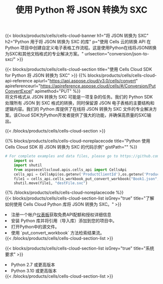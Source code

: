 ﻿---
title: 使用 Python 将 JSON 转换为 SXC
description: 利用Python的Aspose.Cells Cloud SDK将JSON格式文件转换为SXC格式文件。
kwords: Excel, Convert JSON to SXC, REST, Python
howto: How to convert JSON to SXC using Aspose.Cells Cloud Python library.
---
{{< blocks/products/cells/cells-cloud-banner h1="将 JSON 转换为 SXC" h2="Python 用于将 JSON 转换为 SXC 的库" p="使用 Cells 云的转换 API 在 Python 项目中创建自定义电子表格工作流程。这是使用Python在线将JSON转换为SXC和其他文档格式的专业解决方案。" urlsection="conversion/json-to-sxc/" >}}

{{< blocks/products/cells/cells-cloud-section title="使用 Cells Cloud SDK for Python 将 JSON 转换为 SXC" >}}
{{% blocks/products/cells/cells-cloud-api-reference apiurl="https://api.aspose.cloud/v3.0/cells/convert" apireferenceurl="https://apireference.aspose.cloud/cells/#/Conversion/PutConvertExcel" apimethod="PUT" %}}
<br/>
将文件格式从 JSON 转换为 SXC 可能是一项复杂的任务。我们的 Python SDK 处理所有 JSON 到 SXC 格式的转换，同时保留源 JSON 电子表格的主要结构和逻辑内容。我们的 Python 库提供了在线将 JSON 转换为 SXC 文件的专业解决方案。该Cloud SDK为Python开发者提供了强大的功能，并确保高质量的SXC输出。

{{< /blocks/products/cells/cells-cloud-section >}}

{{% blocks/products/cells/cells-cloud-noreplacecode title="Python 使用 Cells Cloud SDK 将 JSON 转换为 SXC 的代码示例" gistPath="" %}}
 
```python
# For complete examples and data files, please go to https://github.com/aspose-cells-cloud/aspose-cells-cloud-python/
    import os
    import shutil
    from asposecellscloud.apis.cells_api import CellsApi
    cells_api = CellsApi(os.getenv('ProductClientId'),os.getenv('ProductClientSecret'))
    file1 = cells_api.cells_workbook_put_convert_workbook("Book1.json",format="sxc")
    shutil.move(file1, "destFile.sxc")     
```
 
{{% /blocks/products/cells/cells-cloud-noreplacecode %}}
<br/>
{{< blocks/products/cells/cells-cloud-section-list isGrey="true" title="了解如何使用 Cells Cloud Python 库将 JSON 转换为 SXC。" >}}
<li>注册一个帐户<a href="https://dashboard.aspose.cloud/">仪表板</a>获取免费API配额和授权详细信息</li>
<li>安装 Python 库并将引用（导入库）添加到您的项目中。</li>
<li>打开Python中的源文件。</li>
<li>使用 `put_convert_workbook` 方法检索结果流。</li>
{{< /blocks/products/cells/cells-cloud-section-list >}}

{{< blocks/products/cells/cells-cloud-section-list isGrey="true" title="系统要求" >}}
<li>Python 2.7 或更高版本</li>
<li>Python 3.10 或更高版本</li>
{{< /blocks/products/cells/cells-cloud-section-list >}}
